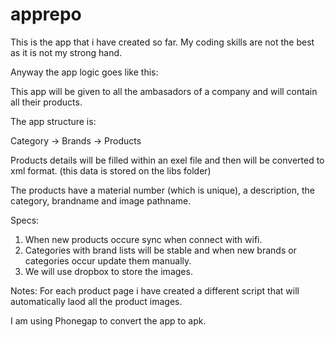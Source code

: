 apprepo
=======

This is the app that i have created so far. My coding skills are not the best as it is not my strong hand. 

Anyway the app logic goes like this:

This app will be given to all the ambasadors of a company and will contain all their products. 

The app structure is:

Category -> Brands -> Products

Products details will be filled within an exel file and then will be converted to xml format. (this data is stored on the libs
folder)

The products have a material number (which is unique), a description, the category, brandname and image pathname.

Specs:

1) When new products occure sync when connect with wifi.
2) Categories with brand lists will be stable and when new brands or categories occur update them manually.
3) We will use dropbox to store the images.

Notes: For each product page i have created a different script that will automatically laod all the product images.

I am using Phonegap to convert the app to apk.

